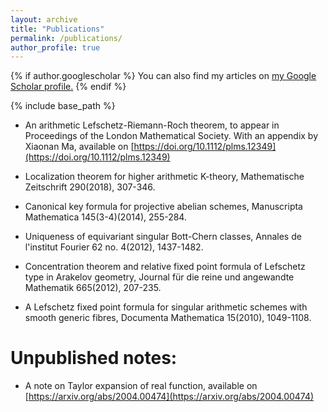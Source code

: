 ```yaml
---
layout: archive
title: "Publications"
permalink: /publications/
author_profile: true
---
```


{% if author.googlescholar %}
  You can also find my articles on <u><a href="{{author.googlescholar}}">my Google Scholar profile</a>.</u>
{% endif %}

{% include base_path %}

* An arithmetic Lefschetz-Riemann-Roch theorem, to appear in Proceedings of the London Mathematical Society. With an appendix by Xiaonan Ma, available on [https://doi.org/10.1112/plms.12349](https://doi.org/10.1112/plms.12349)

* Localization theorem for higher arithmetic K-theory, Mathematische Zeitschrift 290(2018), 307-346. 

* Canonical key formula for projective abelian schemes, Manuscripta Mathematica 145(3-4)(2014), 255-284. 

* Uniqueness of equivariant singular Bott-Chern classes, Annales de l'institut Fourier 62 no. 4(2012), 1437-1482.

* Concentration theorem and relative fixed point formula of Lefschetz type in Arakelov geometry, Journal für die reine und angewandte Mathematik 665(2012), 207-235.

* A Lefschetz fixed point formula for singular arithmetic schemes with smooth generic fibres, Documenta Mathematica 15(2010), 1049-1108.

Unpublished notes:
======
* A note on Taylor expansion of real function, available on [https://arxiv.org/abs/2004.00474](https://arxiv.org/abs/2004.00474)


